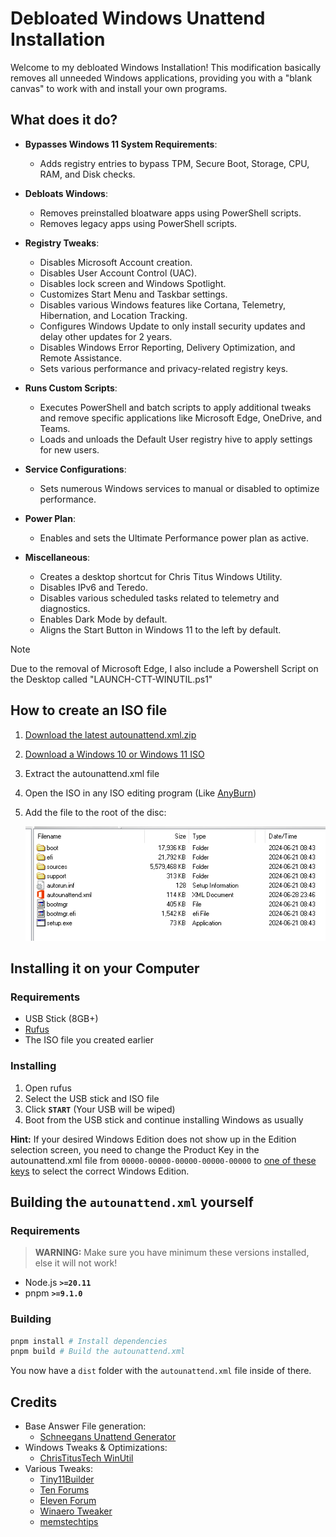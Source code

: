 # Debloated Windows Unattend Installation

Welcome to my debloated Windows Installation! This modification basically removes all unneeded
Windows applications, providing you with a "blank canvas" to work with and install your own
programs.

## What does it do?

- **Bypasses Windows 11 System Requirements**:

  - Adds registry entries to bypass TPM, Secure Boot, Storage, CPU, RAM, and Disk checks.

- **Debloats Windows**:

  - Removes preinstalled bloatware apps using PowerShell scripts.
  - Removes legacy apps using PowerShell scripts.

- **Registry Tweaks**:

  - Disables Microsoft Account creation.
  - Disables User Account Control (UAC).
  - Disables lock screen and Windows Spotlight.
  - Customizes Start Menu and Taskbar settings.
  - Disables various Windows features like Cortana, Telemetry, Hibernation, and Location Tracking.
  - Configures Windows Update to only install security updates and delay other updates for 2 years.
  - Disables Windows Error Reporting, Delivery Optimization, and Remote Assistance.
  - Sets various performance and privacy-related registry keys.

- **Runs Custom Scripts**:

  - Executes PowerShell and batch scripts to apply additional tweaks and remove specific applications like Microsoft Edge, OneDrive, and Teams.
  - Loads and unloads the Default User registry hive to apply settings for new users.

- **Service Configurations**:

  - Sets numerous Windows services to manual or disabled to optimize performance.

- **Power Plan**:

  - Enables and sets the Ultimate Performance power plan as active.

- **Miscellaneous**:
  - Creates a desktop shortcut for Chris Titus Windows Utility.
  - Disables IPv6 and Teredo.
  - Disables various scheduled tasks related to telemetry and diagnostics.
  - Enables Dark Mode by default.
  - Aligns the Start Button in Windows 11 to the left by default.

> [!NOTE]
> Due to the removal of Microsoft Edge, I also include a Powershell Script on the Desktop called "LAUNCH-CTT-WINUTIL.ps1"

## How to create an ISO file

1. [Download the latest autounattend.xml.zip](https://nightly.link/sinjs/windows-unattend-install/workflows/build/master/autounattend.xml.zip)
2. [Download a Windows 10 or Windows 11 ISO](https://msdl.gravesoft.dev/)
3. Extract the autounattend.xml file
4. Open the ISO in any ISO editing program (Like [AnyBurn](https://www.anyburn.com/))
5. Add the file to the root of the disc:

   ![UltraISO](meta/iso-screenshot.png)

## Installing it on your Computer

### Requirements

- USB Stick (8GB+)
- [Rufus](https://rufus.ie)
- The ISO file you created earlier

### Installing

1. Open rufus
2. Select the USB stick and ISO file
3. Click **`START`** (Your USB will be wiped)
4. Boot from the USB stick and continue installing Windows as usually

**Hint:** If your desired Windows Edition does not show up in the Edition selection screen, you need to change the Product Key in the autounattend.xml file from `00000-00000-00000-00000-00000` to [one of these keys](https://gist.github.com/rvrsh3ll/0810c6ed60e44cf7932e4fbae25880df#default-product-keys) to select the correct Windows Edition.

## Building the `autounattend.xml` yourself

### Requirements

> **WARNING:** Make sure you have minimum these versions installed, else it will not work!

- Node.js **`>=20.11`**
- pnpm **`>=9.1.0`**

### Building

```sh
pnpm install # Install dependencies
pnpm build # Build the autounattend.xml
```

You now have a `dist` folder with the `autounattend.xml` file inside of there.

## Credits

- Base Answer File generation:
  - [Schneegans Unattend Generator](https://schneegans.de/windows/unattend-generator/)
- Windows Tweaks & Optimizations:
  - [ChrisTitusTech WinUtil](https://github.com/ChrisTitusTech/winutil)
- Various Tweaks:
  - [Tiny11Builder](https://github.com/ntdevlabs/tiny11builder)
  - [Ten Forums](https://www.tenforums.com/)
  - [Eleven Forum](https://www.elevenforum.com/)
  - [Winaero Tweaker](https://winaerotweaker.com/)
  - [memstechtips](https://github.com/memstechtips)
